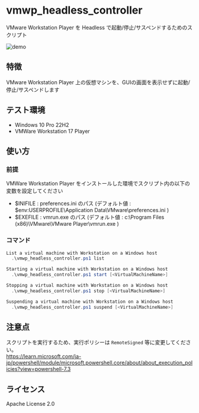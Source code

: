 # vmwp_headless_controller

VMware Workstation Player を Headless で起動/停止/サスペンドするためのスクリプト

![demo](https://user-images.githubusercontent.com/37047035/215318011-4aaa1825-fe69-468f-b16f-c59657b6e1cb.png)

## 特徴

VMware Workstation Player 上の仮想マシンを、GUIの画面を表示せずに起動/停止/サスペンドします

## テスト環境

* Windows 10 Pro 22H2
* VMWare Workstation 17 Player


## 使い方
### 前提
VMWare Workstation Player をインストールした環境でスクリプト内の以下の変数を設定してください
* \$INIFILE : preferences.ini のパス (デフォルト値 : \$env:USERPROFILE\Application Data\VMware\preferences.ini )
* \$EXEFILE : vmrun.exe のパス (デフォルト値 : c:\Program Files (x86)\VMware\VMware Player\vmrun.exe )
### コマンド

```powershell
List a virtual machine with Workstation on a Windows host
  .\vmwp_headless_controller.ps1 list

Starting a virtual machine with Workstation on a Windows host
  .\vmwp_headless_controller.ps1 start [<VirtualMachineName>]

Stopping a virtual machine with Workstation on a Windows host
  .\vmwp_headless_controller.ps1 stop [<VirtualMachineName>]

Suspending a virtual machine with Workstation on a Windows host
  .\vmwp_headless_controller.ps1 suspend [<VirtualMachineName>]

```

## 注意点

スクリプトを実行するため、実行ポリシーは `RemoteSigned` 等に変更してください。  
https://learn.microsoft.com/ja-jp/powershell/module/microsoft.powershell.core/about/about_execution_policies?view=powershell-7.3

## ライセンス
Apache License 2.0